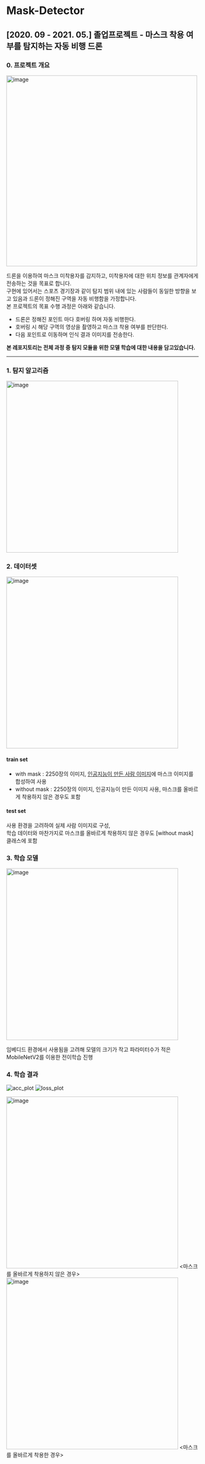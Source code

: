# Mask-Detector
[2020. 09 - 2021. 05.] 졸업프로젝트 - 마스크 착용 여부를 탐지하는 자동 비행 드론
---
### 0. 프로젝트 개요
<img width="500" alt="image" src="https://user-images.githubusercontent.com/96675556/163590307-b4244017-d560-41df-b488-5c78276edf43.png">

드론을 이용하여 마스크 미착용자를 감지하고, 미착용자에 대한 위치 정보를 관계자에게 전송하는 것을 목표로 합니다.  
구현에 있어서는 스포츠 경기장과 같이 탐지 범위 내에 있는 사람들이 동일한 방향을 보고 있음과 드론이 정해진 구역을 자동 비행함을 가정합니다.  
본 프로젝트의 목표 수행 과정은 아래와 같습니다.

- 드론은 정해진 포인트 마다 호버링 하며 자동 비행한다.
- 호버링 시 해당 구역의 영상을 촬영하고 마스크 착용 여부를 판단한다.
- 다음 포인트로 이동하며 인식 결과 이미지를 전송한다.

**본 레포지토리는 전체 과정 중 탐지 모듈을 위한 모델 학습에 대한 내용을 담고있습니다.**  

---

### 1. 탐지 알고리즘 

<img width="450" alt="image" src="https://user-images.githubusercontent.com/96675556/163592619-8f9c1fea-559b-431d-a4a5-538666d37b79.png">

### 2. 데이터셋

<img width="450" alt="image" src="https://user-images.githubusercontent.com/96675556/163593379-0bee92ed-c7c4-44ef-b401-618665059a57.png">

#### train set
- with mask : 2250장의 이미지, [인공지능이 만든 사람 이미지](https://generated.photos/)에 마스크 이미지를 합성하여 사용  
- without mask : 2250장의 이미지, 인공지능이 만든 이미지 사용, 마스크를 올바르게 착용하지 않은 경우도 포함

#### test set
사용 환경을 고려하여 실제 사람 이미지로 구성,  
학습 데이터와 마찬가지로 마스크를 올바르게 착용하지 않은 경우도 [without mask] 클래스에 포함

### 3. 학습 모델

<img width="450" alt="image" src="https://user-images.githubusercontent.com/96675556/163593685-2f861d0e-f86d-41e7-b141-6f0bd313b6ca.png">

임베디드 환경에서 사용됨을 고려해 모델의 크기가 작고 파라미터수가 적은 MobileNetV2를 이용한 전이학습 진행

### 4. 학습 결과

![acc_plot](https://user-images.githubusercontent.com/96675556/163594214-49612138-85f2-4e2f-a5cf-fe487c15d145.png)
![loss_plot](https://user-images.githubusercontent.com/96675556/163594222-7bdc5303-3d24-4f6e-ba6a-c81d4842d3ca.png)

<img width="450" alt="image" src="https://user-images.githubusercontent.com/96675556/163594550-21e18f56-090c-432b-bcc3-868a2a25deba.png">
<마스크를 올바르게 착용하지 않은 경우>
<img width="450" alt="image" src="https://user-images.githubusercontent.com/96675556/163594689-1b603aa4-0ed8-40b5-991c-0328da71d074.png">
<마스크를 올바르게 착용한 경우>

